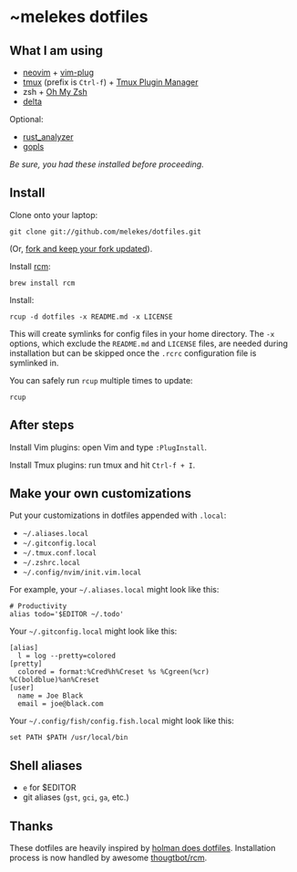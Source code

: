 # ~melekes dotfiles

## What I am using

* [neovim](https://neovim.io/) +
  [vim-plug](https://github.com/junegunn/vim-plug)
* [tmux](http://robots.thoughtbot.com/a-tmux-crash-course) (prefix is `Ctrl-f`) +
  [Tmux Plugin Manager](https://github.com/tmux-plugins/tpm)
* zsh + [Oh My Zsh](https://github.com/robbyrussell/oh-my-zsh)
* [delta](https://github.com/dandavison/delta)

Optional:

* [rust_analyzer](https://rust-analyzer.github.io/)
* [gopls](https://go.googlesource.com/tools/+/refs/heads/master/gopls/README.md)

*Be sure, you had these installed before proceeding.*

## Install

Clone onto your laptop:

    git clone git://github.com/melekes/dotfiles.git

(Or, [fork and keep your fork
updated](http://robots.thoughtbot.com/keeping-a-github-fork-updated)).

Install [rcm](https://github.com/thoughtbot/rcm):

    brew install rcm

Install:

    rcup -d dotfiles -x README.md -x LICENSE

This will create symlinks for config files in your home directory. The
`-x` options, which exclude the `README.md` and `LICENSE` files, are
needed during installation but can be skipped once the `.rcrc`
configuration file is symlinked in.

You can safely run `rcup` multiple times to update:

    rcup

## After steps

Install Vim plugins: open Vim and type `:PlugInstall`.

Install Tmux plugins: run tmux and hit `Ctrl-f + I`.

## Make your own customizations

Put your customizations in dotfiles appended with `.local`:

* `~/.aliases.local`
* `~/.gitconfig.local`
* `~/.tmux.conf.local`
* `~/.zshrc.local`
* `~/.config/nvim/init.vim.local`

For example, your `~/.aliases.local` might look like this:

    # Productivity
    alias todo='$EDITOR ~/.todo'

Your `~/.gitconfig.local` might look like this:

    [alias]
      l = log --pretty=colored
    [pretty]
      colored = format:%Cred%h%Creset %s %Cgreen(%cr) %C(boldblue)%an%Creset
    [user]
      name = Joe Black
      email = joe@black.com

Your `~/.config/fish/config.fish.local` might look like this:

    set PATH $PATH /usr/local/bin

## Shell aliases

* `e` for $EDITOR
* git aliases (`gst`, `gci`, `ga`, etc.)

## Thanks

These dotfiles are heavily inspired by [holman does
dotfiles](https://github.com/holman/dotfiles). Installation process is
now handled by awesome [thougtbot/rcm](https://github.com/thoughtbot/rcm).
